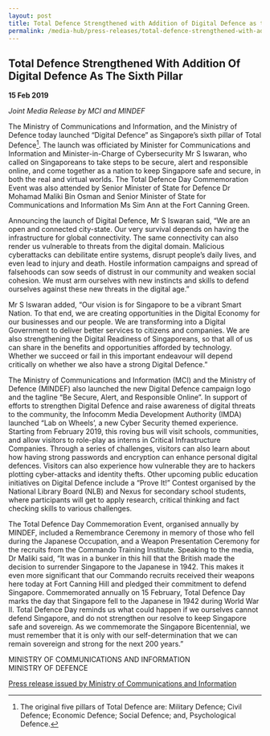 ```yaml
---
layout: post
title: Total Defence Strengthened with Addition of Digital Defence as the Sixth Pillar
permalink: /media-hub/press-releases/total-defence-strengthened-with-addition-of-digital-defence-as-the-sixth-pillar
---
```

## Total Defence Strengthened With Addition Of Digital Defence As The Sixth Pillar

**15 Feb 2019**

_Joint Media Release by MCI and MINDEF_  

The Ministry of Communications and Information, and the Ministry of Defence today launched “Digital Defence” as Singapore’s sixth pillar of Total Defence[^1]. The launch was officiated by Minister for Communications and Information and Minister-in-Charge of Cybersecurity Mr S Iswaran, who called on Singaporeans to take steps to be secure, alert and responsible online, and come together as a nation to keep Singapore safe and secure, in both the real and virtual worlds. The Total Defence Day Commemoration Event was also attended by Senior Minister of State for Defence Dr Mohamad Maliki Bin Osman and Senior Minister of State for Communications and Information Ms Sim Ann at the Fort Canning Green.  
  
Announcing the launch of Digital Defence, Mr S Iswaran said, “We are an open and connected city-state. Our very survival depends on having the infrastructure for global connectivity. The same connectivity can also render us vulnerable to threats from the digital domain. Malicious cyberattacks can debilitate entire systems, disrupt people’s daily lives, and even lead to injury and death. Hostile information campaigns and spread of falsehoods can sow seeds of distrust in our community and weaken social cohesion. We must arm ourselves with new instincts and skills to defend ourselves against these new threats in the digital age.”  
  
Mr S Iswaran added, “Our vision is for Singapore to be a vibrant Smart Nation. To that end, we are creating opportunities in the Digital Economy for our businesses and our people. We are transforming into a Digital Government to deliver better services to citizens and companies. We are also strengthening the Digital Readiness of Singaporeans, so that all of us can share in the benefits and opportunities afforded by technology. Whether we succeed or fail in this important endeavour will depend critically on whether we also have a strong Digital Defence.”  
  
The Ministry of Communications and Information (MCI) and the Ministry of Defence (MINDEF) also launched the new Digital Defence campaign logo and the tagline “Be Secure, Alert, and Responsible Online”. In support of efforts to strengthen Digital Defence and raise awareness of digital threats to the community, the Infocomm Media Development Authority (IMDA) launched “Lab on Wheels’, a new Cyber Security themed experience. Starting from February 2019, this roving bus will visit schools, communities, and allow visitors to role-play as interns in Critical Infrastructure Companies. Through a series of challenges, visitors can also learn about how having strong passwords and encryption can enhance personal digital defences. Visitors can also experience how vulnerable they are to hackers plotting cyber-attacks and identity thefts. Other upcoming public education initiatives on Digital Defence include a “Prove It!” Contest organised by the National Library Board (NLB) and Nexus for secondary school students, where participants will get to apply research, critical thinking and fact checking skills to various challenges.  
  
The Total Defence Day Commemoration Event, organised annually by MINDEF, included a Remembrance Ceremony in memory of those who fell during the Japanese Occupation, and a Weapon Presentation Ceremony for the recruits from the Commando Training Institute. Speaking to the media, Dr Maliki said, “It was in a bunker in this hill that the British made the decision to surrender Singapore to the Japanese in 1942. This makes it even more significant that our Commando recruits received their weapons here today at Fort Canning Hill and pledged their commitment to defend Singapore. Commemorated annually on 15 February, Total Defence Day marks the day that Singapore fell to the Japanese in 1942 during World War II. Total Defence Day reminds us what could happen if we ourselves cannot defend Singapore, and do not strengthen our resolve to keep Singapore safe and sovereign. As we commemorate the Singapore Bicentennial, we must remember that it is only with our self-determination that we can remain sovereign and strong for the next 200 years.”

[^1]: The original five pillars of Total Defence are: Military Defence; Civil Defence; Economic Defence; Social Defence; and, Psychological Defence.

MINISTRY OF COMMUNICATIONS AND INFORMATION  
MINISTRY OF DEFENCE

[Press release issued by Ministry of Communications and Information](https://www.mci.gov.sg/cos2017/mcicorphome/pressroom/news-and-stories/pressroom/2019/2/total-defence-strengthened-with-addition-of-digital-defence-as-the-sixth-pillar?pagesize=6&type=Events%2CForum+Replies%2CNews%2CParliament+QAs%2CPress+Releases%2CSocial+Media%2CSpeeches%2CStories&category=Cyber+Security%2CDesign%2CGovernment+Technology%2CInfocomm+Media%2CLibraries%2CPersonal+Data%2CPublic+Comms&page=45_6)